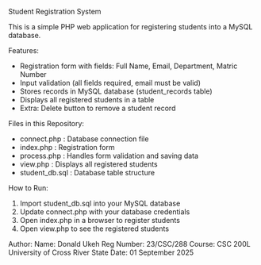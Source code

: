 Student Registration System

This is a simple PHP web application for registering students into a MySQL database.

Features:
- Registration form with fields: Full Name, Email, Department, Matric Number
- Input validation (all fields required, email must be valid)
- Stores records in MySQL database (student_records table)
- Displays all registered students in a table
- Extra: Delete button to remove a student record

Files in this Repository:
- connect.php : Database connection file
- index.php : Registration form
- process.php : Handles form validation and saving data
- view.php : Displays all registered students
- student_db.sql : Database table structure

How to Run:
1. Import student_db.sql into your MySQL database
2. Update connect.php with your database credentials
3. Open index.php in a browser to register students
4. Open view.php to see the registered students

Author:
Name: Donald Ukeh
Reg Number: 23/CSC/288
Course: CSC 200L
University of Cross River State
Date: 01 September 2025

